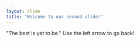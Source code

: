 ```yaml
---
layout: slide
title: "Welcome to our second slide!"
---
```

"The best is yet to be."
Use the left arrow to go back!
